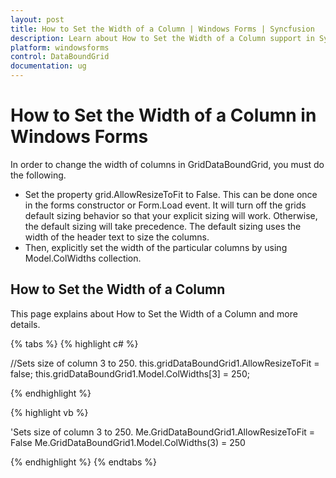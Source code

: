 ```yaml
---
layout: post
title: How to Set the Width of a Column | Windows Forms | Syncfusion
description: Learn about How to Set the Width of a Column support in Syncfusion Windows Forms GridDataBoundGrid(Classic) control and more details.
platform: windowsforms
control: DataBoundGrid
documentation: ug
---
```


# How to Set the Width of a Column in Windows Forms

In order to change the width of columns in GridDataBoundGrid, you must do the following.

* Set the property grid.AllowResizeToFit to False. This can be done once in the forms constructor or Form.Load event. It will turn off the grids default sizing behavior so that your explicit sizing will work. Otherwise, the default sizing will take precedence. The default sizing uses the width of the header text to size the columns. 
* Then, explicitly set the width of the particular columns by using Model.ColWidths collection.

## How to Set the Width of a Column

This page explains about How to Set the Width of a Column and more details.

{% tabs %}
{% highlight c# %}

//Sets size of column 3 to 250.
this.gridDataBoundGrid1.AllowResizeToFit = false;
this.gridDataBoundGrid1.Model.ColWidths[3] = 250; 

{% endhighlight %}

{% highlight vb %}

'Sets size of column 3 to 250.
Me.GridDataBoundGrid1.AllowResizeToFit = False
Me.GridDataBoundGrid1.Model.ColWidths(3) = 250 

{% endhighlight %}
{% endtabs %}
